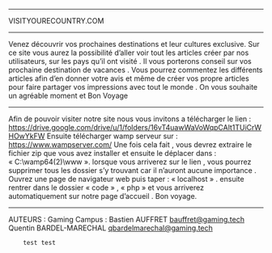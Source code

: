 ---------------------------------------------------------------------------------------------------------------------------

VISITYOURECOUNTRY.COM
                      
---------------------------------------------------------------------------------------------------------------------------

Venez découvrir vos prochaines destinations et leur cultures exclusive.
Sur ce site vous aurez la possibilité d’aller voir tout les articles créer par nos utilisateurs, sur les pays qu’il ont visité . Il vous porterons conseil sur vos prochaine destination de vacances . Vous pourrez commentez les différents articles afin d’en donner votre avis et même de créer vos propre articles pour faire partager vos impressions avec tout le monde . On vous souhaite un agréable moment et Bon Voyage

---------------------------------------------------------------------------------------------------------------------------

Afin de pouvoir visiter notre site nous vous invitons a télécharger le lien : https://drive.google.com/drive/u/1/folders/16vT4uawWaVoWqpCAlt1TUiCrWHOwYkFW
Ensuite télécharger wamp serveur sur : https://www.wampserver.com/
Une fois cela fait , vous devrez extraire le fichier zip que vous avez installer et ensuite le déplacer dans : « C:\wamp64(2)\www ». lorsque vous arriverez sur le lien , vous pourrez supprimer tous les dossier s’y trouvant car il n’auront aucune importance . Ouvrez une page de navigateur web puis taper : « localhost » . ensuite rentrer dans le dossier « code » , « php » et vous arriverez automatiquement sur notre page d’accueil . Bon voyage.

---------------------------------------------------------------------------------------------------------------------------

AUTEURS :
	Gaming Campus :
		Bastien AUFFRET <bauffret@gaming.tech>  
		Quentin BARDEL-MARECHAL <qbardelmarechal@gaming.tech> 

		test test